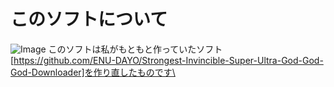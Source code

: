 # このソフトについて
![Image](https://github.com/user-attachments/assets/919a6d7b-9c62-45f8-842d-3ccad00d77ab)
このソフトは私がもともと作っていたソフト[https://github.com/ENU-DAYO/Strongest-Invincible-Super-Ultra-God-God-God-Downloader]を作り直したものです\
